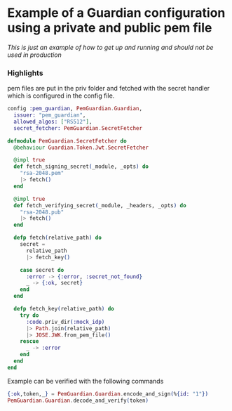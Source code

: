 # Example of a Guardian configuration using a private and public pem file

*This is just an example of how to get up and running and should not be used in production*

### Highlights
pem files are put in the priv folder and fetched with the secret handler which is configured in the config file.

```elixir
config :pem_guardian, PemGuardian.Guardian,
  issuer: "pem_guardian",
  allowed_algos: ["RS512"],
  secret_fetcher: PemGuardian.SecretFetcher
```

```elixir
defmodule PemGuardian.SecretFetcher do
  @behaviour Guardian.Token.Jwt.SecretFetcher

  @impl true
  def fetch_signing_secret(_module, _opts) do
    "rsa-2048.pem"
    |> fetch()
  end

  @impl true
  def fetch_verifying_secret(_module, _headers, _opts) do
    "rsa-2048.pub"
    |> fetch()
  end

  defp fetch(relative_path) do
    secret =
      relative_path
      |> fetch_key()

    case secret do
      :error -> {:error, :secret_not_found}
      _ -> {:ok, secret}
    end
  end

  defp fetch_key(relative_path) do
    try do
      :code.priv_dir(:mock_idp)
      |> Path.join(relative_path)
      |> JOSE.JWK.from_pem_file()
    rescue
      _ -> :error
    end
  end
end
```
  
Example can be verified with the following commands
```elixir 
{:ok,token,_} = PemGuardian.Guardian.encode_and_sign(%{id: "1"})
PemGuardian.Guardian.decode_and_verify(token) 
```

